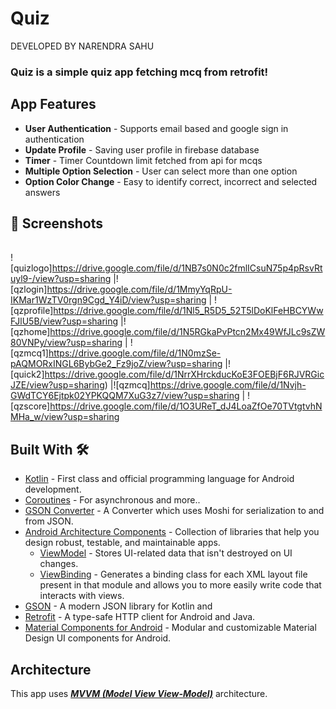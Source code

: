 # **Quiz** 

DEVELOPED BY NARENDRA SAHU
### **Quiz** is a simple quiz app fetching mcq from retrofit!

 
 
## App Features

- **User Authentication** - Supports email based  and google sign in authentication 
- **Update Profile** - Saving user profile in firebase database
- **Timer** - Timer Countdown limit fetched from api for mcqs
- **Multiple Option Selection** - User can select more than one option 
- **Option Color Change** - Easy to identify correct, incorrect and selected answers


## 📸 Screenshots 

|   |   |   |
|---|---|---|
![quizlogo]https://drive.google.com/file/d/1NB7s0N0c2fmlICsuN75p4pRsvRtuyl9-/view?usp=sharing
|![qzlogin]https://drive.google.com/file/d/1MmyYqRpU-IKMar1WzTV0rgn9Cgd_Y4iD/view?usp=sharing | ![qzprofile]https://drive.google.com/file/d/1Nl5_R5D5_52T5lDoKlFeHBCYWwFJlU5B/view?usp=sharing
|![qzhome]https://drive.google.com/file/d/1N5RGkaPvPtcn2Mx49WfJLc9sZW80VNPy/view?usp=sharing | ![qzmcq1]https://drive.google.com/file/d/1N0mzSe-pAQMORxINGL6BybGe2_Fz9joZ/view?usp=sharing |![quick2]https://drive.google.com/file/d/1NrrXHrckducKoE3FOEBjF6RJVRGicJZE/view?usp=sharing)
|![qzmcq]https://drive.google.com/file/d/1Nvjh-GWdTCY6Ejtpk02YPKQQM7XuG3z7/view?usp=sharing | ![qzscore]https://drive.google.com/file/d/1O3UReT_dJ4LoaZfOe70TVtgtvhNMHa_w/view?usp=sharing






## Built With 🛠
- [Kotlin](https://kotlinlang.org/) - First class and official programming language for Android development.
- [Coroutines](https://kotlinlang.org/docs/reference/coroutines-overview.html) - For asynchronous and more..
- [GSON Converter](https://github.com/square/retrofit/tree/master/retrofit-converters/gson) - A Converter which uses Moshi for serialization to and from JSON.
- [Android Architecture Components](https://developer.android.com/topic/libraries/architecture) - Collection of libraries that help you design robust, testable, and maintainable apps.
  - [ViewModel](https://developer.android.com/topic/libraries/architecture/viewmodel) - Stores UI-related data that isn't destroyed on UI changes. 
  - [ViewBinding](https://developer.android.com/topic/libraries/view-binding) - Generates a binding class for each XML layout file present in that module and allows you to more easily write code that interacts with views.
- [GSON](https://github.com/google/gson) - A modern JSON library for Kotlin and
- [Retrofit](https://square.github.io/retrofit/) - A type-safe HTTP client for Android and Java.
- [Material Components for Android](https://github.com/material-components/material-components-android) - Modular and customizable Material Design UI components for Android.

## Architecture
This app uses [***MVVM (Model View View-Model)***](https://developer.android.com/jetpack/docs/guide#recommended-app-arch) architecture.

  

